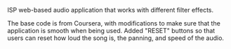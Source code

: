 ISP web-based audio application that works with different filter effects.

The base code is from Coursera, with modifications to make sure that the application is smooth when being used.
Added "RESET" buttons so that users can reset how loud the song is, the panning, and speed of the audio.